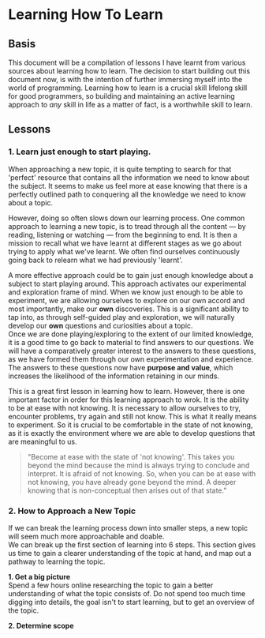 
# Learning How To Learn

## Basis
This document will be a compilation of lessons I have learnt from various sources about learning how to learn. The decision to start building out this document now, is with the intention of further immersing myself into the world of programming. Learning how to learn is a crucial skill lifelong skill for good programmers, so building and maintaining an active learning approach to *any* skill in life as a matter of fact, is a worthwhile skill to learn. 


## Lessons

### 1. Learn just enough to start playing.
When approaching a new topic, it is quite tempting to search for that 'perfect' resource that contains all the information we need to know about the subject. It seems to make us feel more at ease knowing that there is a perfectly outlined path to conquering all the knowledge we need to know about a topic.  

However, doing so often slows down our learning process. One common approach to learning a new topic, is to tread through all the content — by reading, listening or watching — from the beginning to end. It is then a mission to recall what we have learnt at different stages as we go about trying to apply what we've learnt. We often find ourselves continuously going back to relearn what we had previously 'learnt'.  

A more effective approach could be to gain just enough knowledge about a subject to start playing around. This approach activates our experimental and exploration frame of mind. When we know just enough to be able to experiment, we are allowing ourselves to explore on our own accord and most importantly, make our **own** discoveries. This is a significant ability to tap into, as through self-guided play and exploration, we will naturally develop our **own** questions and curiosities about a topic.  
Once we are done playing/exploring to the extent of our limited knowledge, it is a good time to go back to material to find answers to our questions. We will have a comparatively greater interest to the answers to these questions, as we have formed them through our own experimentation and experience. The answers to these questions now have **purpose and value**, which increases the likelihood of the information retaining in our minds. 

This is a great first lesson in learning how to learn. However, there is one important factor in order for this learning approach to wrok. It is the ability to be at ease with not knowing. It is necessary to allow ourselves to try, encounter problems, try again and still not know. This is what it really means to experiment. So it is crucial to be comfortable in the state of not knowing, as it is exactly the environment where we are able to develop questions that are meaningful to us.  

>"Become at ease with the state of 'not knowing'. This takes you beyond the mind because the mind is always trying to conclude and interpret. It is afraid of not knowing. So, when you can be at ease with not knowing, you have already gone beyond the mind. A deeper knowing that is non-conceptual then arises out of that state."


### 2. How to Approach a New Topic
If we can break the learning process down into smaller steps, a new topic will seem much more approachable and doable.  
We can break up the first section of learning into 6 steps. This section gives us time to gain a clearer understanding of the topic at hand, and map out a pathway to learning the topic.

**1. Get a big picture**  
    Spend a few hours online researching the topic to gain a better understanding of what the topic consists of. Do not spend too much time digging into details, the goal isn't to start learning, but to get an overview of the topic.

**2. Determine scope**  
    
